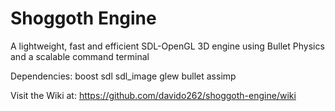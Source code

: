 Shoggoth Engine
===============

A lightweight, fast and efficient SDL-OpenGL 3D engine using Bullet Physics and a scalable command terminal

Dependencies:
  boost
  sdl
  sdl_image
  glew
  bullet
  assimp

Visit the Wiki at: https://github.com/davido262/shoggoth-engine/wiki
